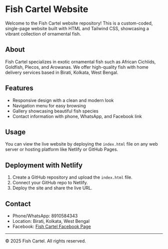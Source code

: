 # Fish Cartel Website

Welcome to the Fish Cartel website repository! This is a custom-coded, single-page website built with HTML and Tailwind CSS, showcasing a vibrant collection of ornamental fish.

## About

Fish Cartel specializes in exotic ornamental fish such as African Cichlids, Goldfish, Plecos, and Arowanas. We offer high-quality fish with home delivery services based in Birati, Kolkata, West Bengal.

## Features

- Responsive design with a clean and modern look
- Navigation menu for easy browsing
- Gallery showcasing beautiful fish species
- Contact information with phone, WhatsApp, and Facebook link

## Usage

You can view the live website by deploying the `index.html` file on any web server or hosting platform like Netlify or GitHub Pages.

## Deployment with Netlify

1. Create a GitHub repository and upload the `index.html` file.
2. Connect your GitHub repo to Netlify.
3. Deploy the site and share the live URL.

## Contact

- Phone/WhatsApp: 8910584343  
- Location: Birati, Kolkata, West Bengal  
- Facebook: [Fish Cartel Facebook Page](https://www.facebook.com/share/1DkmqCUzGy/)

---

© 2025 Fish Cartel. All rights reserved.
